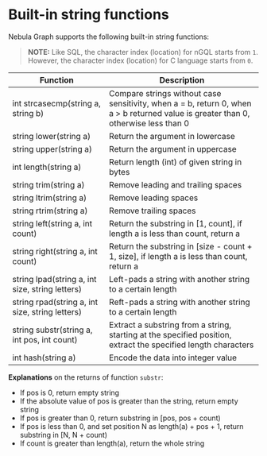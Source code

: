 # Built-in string functions

Nebula Graph supports the following built-in string functions:

> **NOTE:** Like SQL, the character index (location) for nGQL starts from `1`. However, the character index (location) for C language starts from `0`.

Function| Description |
----  |  ----|
int strcasecmp(string a, string b) | Compare strings without case sensitivity, when a = b, return 0, when a > b returned value is greater than 0, otherwise less than 0 |
string lower(string a) | Return the argument in lowercase |
string upper(string a) | Return the argument in uppercase |
int length(string a) | Return length (int) of given string in bytes |
string trim(string a) | Remove leading and trailing spaces |
string ltrim(string a) | Remove leading spaces |
string rtrim(string a) | Remove trailing spaces |
string left(string a, int count) | Return the substring in [1, count], if length a is less than count, return a |
string right(string a, int count) | Return the substring in [size - count + 1, size], if length a is less than count, return a |
string lpad(string a, int size, string letters) | Left-pads a string with another string to a certain length|
string rpad(string a, int size, string letters)| Reft-pads a string with another string to a certain length  |
string substr(string a, int pos, int count) | Extract a substring from a string, starting at the specified position, extract the specified length characters |
int hash(string a) | Encode the data into integer value |

**Explanations** on the returns of function `substr`:

- If pos is 0, return empty string
- If the absolute value of pos is greater than the string, return empty string
- If pos is greater than 0, return substring in [pos, pos + count)
- If pos is less than 0, and set position N as length(a) + pos + 1, return substring in [N, N + count)
- If count is greater than length(a), return the whole string
